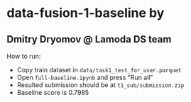# data-fusion-1-baseline by 
## Dmitry Dryomov @ Lamoda DS team
How to run:
* Copy train dataset in `data/task1_test_for_user.parquet`
* Open `full-baseline.ipynb` and press "Run all"
* Resulted submission should be at `t1_sub/submission.zip`
* Baseline score is 0.7985
